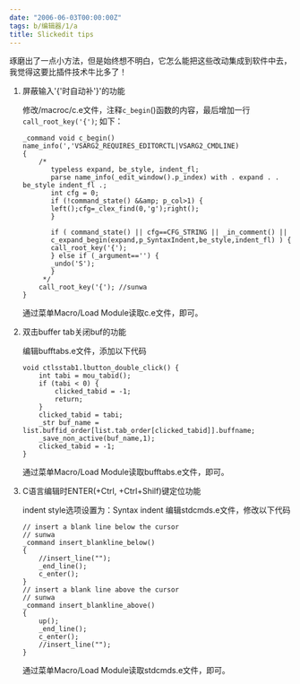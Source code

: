 ```yaml
---
date: "2006-06-03T00:00:00Z"
tags: b/编辑器/1/a
title: Slickedit tips
---
```


琢磨出了一点小方法，但是始终想不明白，它怎么能把这些改动集成到软件中去，我觉得这要比插件技术牛比多了！

1.  屏蔽输入'{'时自动补'}'的功能

    修改/macroc/c.e文件，注释`c_begin`()函数的内容，最后增加一行`call_root_key('{')`; 如下：

        _command void c_begin() name_info(','VSARG2_REQUIRES_EDITORCTL|VSARG2_CMDLINE)
        {
            /*
               typeless expand, be_style, indent_fl;
               parse name_info(_edit_window().p_index) with . expand . . be_style indent_fl .;
               int cfg = 0;
               if (!command_state() &&amp; p_col>1) {
               left();cfg=_clex_find(0,'g');right();
               }
                
               if ( command_state() || cfg==CFG_STRING || _in_comment() ||
               c_expand_begin(expand,p_SyntaxIndent,be_style,indent_fl) ) {
               call_root_key('{');
               } else if (_argument=='') {
               _undo('S');
               }
             */
            call_root_key('{'); //sunwa
        }

    通过菜单Macro/Load Module读取c.e文件，即可。

2.  双击buffer tab关闭buf的功能

    编辑bufftabs.e文件，添加以下代码
    
        void ctlsstab1.lbutton_double_click() {
            int tabi = mou_tabid();
            if (tabi < 0) {
                clicked_tabid = -1;
                return;
            }
            clicked_tabid = tabi;
            _str buf_name = list.buffid_order[list.tab_order[clicked_tabid]].buffname;
            _save_non_active(buf_name,1);
            clicked_tabid = -1;
        }

    通过菜单Macro/Load Module读取bufftabs.e文件，即可。

3.  C语言编辑时ENTER(+Ctrl, +Ctrl+Shilf)键定位功能

    indent style选项设置为：Syntax indent 编辑stdcmds.e文件，修改以下代码

        // insert a blank line below the cursor
        // sunwa
        _command insert_blankline_below()
        {
            //insert_line("");
            _end_line();
            c_enter();
        }
        // insert a blank line above the cursor
        // sunwa
        _command insert_blankline_above()
        {
            up();
            _end_line();
            c_enter();
            //insert_line("");
        }

    通过菜单Macro/Load Module读取stdcmds.e文件，即可。
